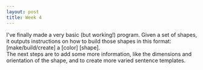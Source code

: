 ```yaml
---
layout: post
title: Week 4
---
```


I've finally made a very basic (but working!) program. Given a set of shapes, it outputs instructions on how to build those shapes in this format: [make/build/create] a [color] [shape].  
The next steps are to add some more information, like the dimensions and orientation of the shape, and to create more varied sentence templates.
